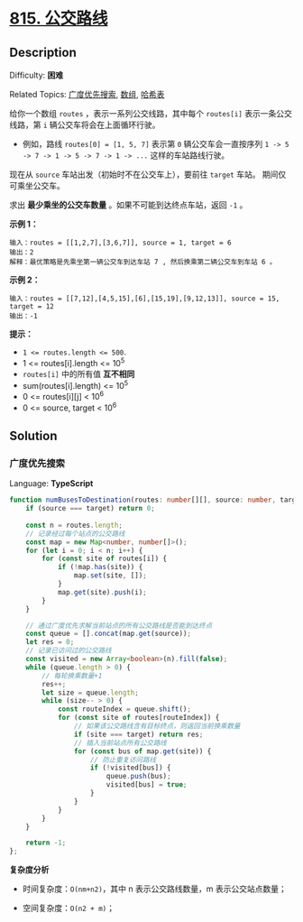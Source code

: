 # [815\. 公交路线](https://leetcode.cn/problems/bus-routes/)

## Description

Difficulty: **困难**  

Related Topics: [广度优先搜索](https://leetcode.cn/tag/breadth-first-search/), [数组](https://leetcode.cn/tag/array/), [哈希表](https://leetcode.cn/tag/hash-table/)

给你一个数组 `routes` ，表示一系列公交线路，其中每个 `routes[i]` 表示一条公交线路，第 `i` 辆公交车将会在上面循环行驶。

* 例如，路线 `routes[0] = [1, 5, 7]` 表示第 `0` 辆公交车会一直按序列 `1 -> 5 -> 7 -> 1 -> 5 -> 7 -> 1 -> ...` 这样的车站路线行驶。

现在从 `source` 车站出发（初始时不在公交车上），要前往 `target` 车站。 期间仅可乘坐公交车。

求出 **最少乘坐的公交车数量** 。如果不可能到达终点车站，返回 `-1` 。

**示例 1：**

```
输入：routes = [[1,2,7],[3,6,7]], source = 1, target = 6
输出：2
解释：最优策略是先乘坐第一辆公交车到达车站 7 , 然后换乘第二辆公交车到车站 6 。 
```

**示例 2：**

```
输入：routes = [[7,12],[4,5,15],[6],[15,19],[9,12,13]], source = 15, target = 12
输出：-1
```

**提示：**

* `1 <= routes.length <= 500`.
* 1 <= routes[i].length <= 10<sup>5</sup>
* `routes[i]` 中的所有值 **互不相同**
* sum(routes[i].length) <= 10<sup>5</sup>
* 0 <= routes[i][j] < 10<sup>6</sup>
* 0 <= source, target < 10<sup>6</sup>

## Solution

### 广度优先搜索

Language: **TypeScript**

```typescript
function numBusesToDestination(routes: number[][], source: number, target: number): number {
    if (source === target) return 0;
    
    const n = routes.length;
    // 记录经过每个站点的公交路线
    const map = new Map<number, number[]>();
    for (let i = 0; i < n; i++) {
        for (const site of routes[i]) {
            if (!map.has(site)) {
                map.set(site, []);
            }
            map.get(site).push(i);
        }
    }

    // 通过广度优先求解当前站点的所有公交路线是否能到达终点
    const queue = [].concat(map.get(source));
    let res = 0;
    // 记录已访问过的公交路线
    const visited = new Array<boolean>(n).fill(false);
    while (queue.length > 0) {
        // 每轮换乘数量+1
        res++;
        let size = queue.length;
        while (size-- > 0) {
            const routeIndex = queue.shift();
            for (const site of routes[routeIndex]) {
                // 如果该公交路线含有目标终点，则返回当前换乘数量
                if (site === target) return res;
                // 插入当前站点所有公交路线
                for (const bus of map.get(site)) {
                    // 防止重复访问路线
                    if (!visited[bus]) {
                        queue.push(bus);
                        visited[bus] = true;
                    }
                }
            }
        }
    }

    return -1;
};
```

**复杂度分析**

- 时间复杂度：`O(nm+n2)`，其中 n 表示公交路线数量，m 表示公交站点数量；

- 空间复杂度：`O(n2 + m)`；

